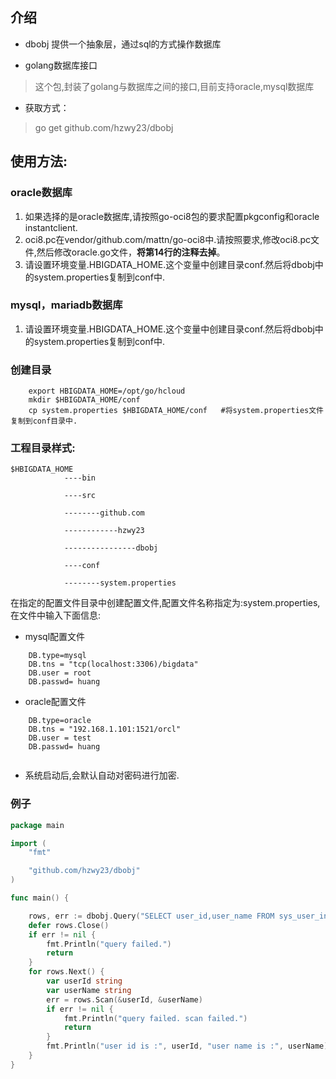 ## 介绍
* dbobj 提供一个抽象层，通过sql的方式操作数据库

* golang数据库接口

> 这个包,封装了golang与数据库之间的接口,目前支持oracle,mysql数据库

* 获取方式：

> go get github.com/hzwy23/dbobj

## 使用方法:

### oracle数据库 

1. 如果选择的是oracle数据库,请按照go-oci8包的要求配置pkgconfig和oracle instantclient.
2. oci8.pc在vendor/github.com/mattn/go-oci8中.请按照要求,修改oci8.pc文件,然后修改oracle.go文件，**将第14行的注释去掉**。
3. 请设置环境变量.HBIGDATA_HOME.这个变量中创建目录conf.然后将dbobj中的system.properties复制到conf中.

### mysql，mariadb数据库
1. 请设置环境变量.HBIGDATA_HOME.这个变量中创建目录conf.然后将dbobj中的system.properties复制到conf中.

### 创建目录

```shell
    export HBIGDATA_HOME=/opt/go/hcloud
    mkdir $HBIGDATA_HOME/conf
    cp system.properties $HBIGDATA_HOME/conf   #将system.properties文件复制到conf目录中.
```

### 工程目录样式:
```
$HBIGDATA_HOME
            ----bin

            ----src

            --------github.com

            ------------hzwy23

            ----------------dbobj

            ----conf

            --------system.properties
```

在指定的配置文件目录中创建配置文件,配置文件名称指定为:system.properties,在文件中输入下面信息:

* mysql配置文件

```
    DB.type=mysql
    DB.tns = "tcp(localhost:3306)/bigdata"
    DB.user = root
    DB.passwd= huang
```
* oracle配置文件

```
    DB.type=oracle
    DB.tns = "192.168.1.101:1521/orcl"
    DB.user = test
    DB.passwd= huang
	
```

* 系统启动后,会默认自动对密码进行加密.

### 例子
```go
package main

import (
    "fmt"

    "github.com/hzwy23/dbobj"
)

func main() {

    rows, err := dbobj.Query("SELECT user_id,user_name FROM sys_user_info where user_id = ?", "admin")
    defer rows.Close()
    if err != nil {
        fmt.Println("query failed.")
        return
    }
    for rows.Next() {
        var userId string
        var userName string
        err = rows.Scan(&userId, &userName)
        if err != nil {
            fmt.Println("query failed. scan failed.")
            return
        }
        fmt.Println("user id is :", userId, "user name is :", userName)
    }
}
```
